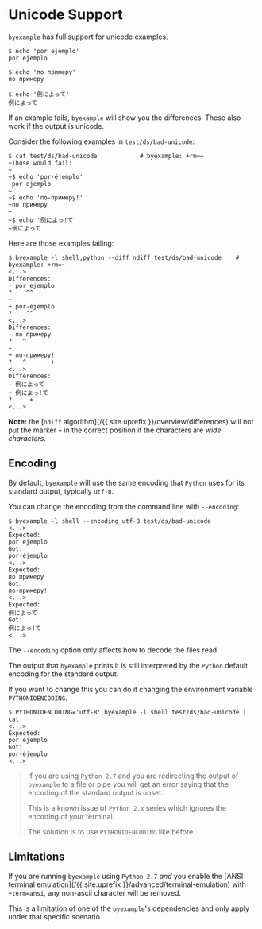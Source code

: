 <!--
Check that we have byexample installed first
$ hash byexample                                    # byexample: +fail-fast

$ alias byexample=byexample\ --pretty\ none

--
-->

# Unicode Support

``byexample`` has full support for unicode examples.

```shell
$ echo 'por ejemplo'
por ejemplo

$ echo 'по примеру'
по примеру

$ echo '例によって'
例によって
```

If an example fails, ``byexample`` will show you the differences.
These also work if the output is unicode.

Consider the following examples in ``test/ds/bad-unicode``:

```shell
$ cat test/ds/bad-unicode            # byexample: +rm=~
~Those would fail:
~
~$ echo 'por-éjemplo'
~por ejemplo
~
~$ echo 'по-примеру!'
~по примеру
~
~$ echo '例によっ!て'
~例によって

```

Here are those examples failing:

```shell
$ byexample -l shell,python --diff ndiff test/ds/bad-unicode    # byexample: +rm=~
<...>
Differences:
- por ejemplo
?    ^^
~
+ por-éjemplo
?    ^^
<...>
Differences:
- по примеру
?   ^
~
+ по-примеру!
?   ^       +
<...>
Differences:
- 例によって
+ 例によっ!て
?     +
<...>
```

**Note:** the [``ndiff`` algorithm](/{{ site.uprefix }}/overview/differences)
will not put the marker ``+`` in the correct position
if the characters are *wide characters*.

## Encoding

By default, ``byexample`` will use the same encoding that ``Python`` uses
for its standard output, typically ``utf-8``.


You can change the encoding from the command line with ``--encoding``:

```shell
$ byexample -l shell --encoding utf-8 test/ds/bad-unicode
<...>
Expected:
por ejemplo
Got:
por-éjemplo
<...>
Expected:
по примеру
Got:
по-примеру!
<...>
Expected:
例によって
Got:
例によっ!て
<...>
```

The ``--encoding`` option only affects how to decode the files read.

The output that ``byexample`` prints it is still interpreted by
the ``Python`` default encoding for the standard output.

If you want to change this you can do it changing the environment
variable ``PYTHONIOENCODING``.

```shell
$ PYTHONIOENCODING='utf-8' byexample -l shell test/ds/bad-unicode | cat
<...>
Expected:
por ejemplo
Got:
por-éjemplo
<...>
```

> If you are using ``Python 2.7`` and you are redirecting the output of
> ``byexample`` to a file or pipe you will get an error saying that
> the encoding of the standard output is unset.
>
> This is a known issue of ``Python 2.x`` series which ignores the encoding of
> your terminal.
>
> The solution is to use ``PYTHONIOENCODING`` like before.

## Limitations

If you are running ``byexample`` using ``Python 2.7`` *and* you
enable the [ANSI terminal emulation](/{{ site.uprefix }}/advanced/terminal-emulation)
with ``+term=ansi``, any non-ascii character will be removed.

This is a limitation of one of the ``byexample``'s dependencies and
only apply under that specific scenario.

